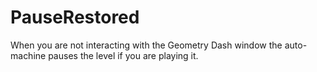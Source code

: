 # PauseRestored

When you are not interacting with the Geometry Dash window the auto-machine pauses the level if you are playing it.